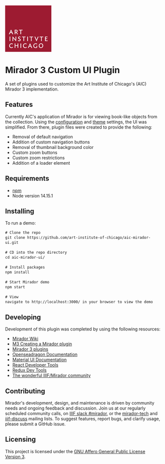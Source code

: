 ![Art Institute of Chicago](https://raw.githubusercontent.com/Art-Institute-of-Chicago/template/master/aic-logo.gif)

# Mirador 3 Custom UI Plugin

A set of plugins used to customize the Art Institute of Chicago's (AIC) Mirador 3 implementation.

## Features

Currently AIC's application of Mirador is for viewing book-like objects from the collection. Using the [configuration](https://github.com/ProjectMirador/mirador/blob/master/src/config/settings.js) and [theme](https://github.com/ProjectMirador/mirador/wiki/M3-Theming-Mirador) settings, the UI was simplified. From there, plugin files were created to provide the following:

* Removal of default navigation
* Addition of custom navigation buttons
* Removal of thumbnail background color
* Custom zoom buttons
* Custom zoom restrictions
* Addition of a loader element

## Requirements

* [npm](https://www.npmjs.com/)
* Node version 14.15.1

## Installing

To run a demo:

```shell
# Clone the repo
git clone https://github.com/art-institute-of-chicago/aic-mirador-ui.git

# CD into the repo directory
cd aic-mirador-ui/

# Install packages
npm install

# Start Mirador demo
npm start

# View
navigate to http://localhost:3000/ in your browser to view the demo
```

## Developing

Development of this plugin was completed by using the following resources:

* [Mirador Wiki](https://github.com/ProjectMirador/mirador/wiki)
* [M3 Creating a Mirador plugin](https://github.com/ProjectMirador/mirador/wiki/M3---Creating-a-Mirador-plugin)
* [Mirador 3 plugins](https://github.com/ProjectMirador/mirador/wiki/Mirador-3-plugins)
* [Openseadragon Documentation](https://openseadragon.github.io/docs/)
* [Material UI Documentation](https://material-ui.com/)
* [React Developer Tools](https://chrome.google.com/webstore/detail/react-developer-tools/fmkadmapgofadopljbjfkapdkoienihi)
* [Redux Dev Tools](https://chrome.google.com/webstore/detail/redux-devtools/lmhkpmbekcpmknklioeibfkpmmfibljd?hl=en)
* [The wonderful IIIF/Mirador community](https://iiif.io/community/)

## Contributing

Mirador's development, design, and maintenance is driven by community needs and ongoing feedback and discussion. Join us at our regularly scheduled community calls, on [IIIF slack #mirador](http://bit.ly/iiif-slack), or the [mirador-tech](https://groups.google.com/forum/#!forum/mirador-tech) and [iiif-discuss](https://groups.google.com/forum/#!forum/iiif-discuss) mailing lists. To suggest features, report bugs, and clarify usage, please submit a GitHub issue.

## Licensing

This project is licensed under the [GNU Affero General Public License
Version 3](LICENSE).
